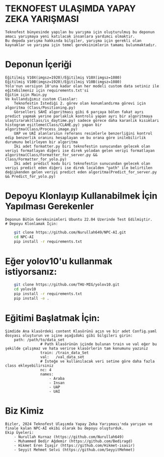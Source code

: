 # TEKNOFEST ULAŞIMDA YAPAY ZEKA YARIŞMASI
    Teknofest bünyesinde yapılan bu yarışma için oluşturulmuş bu deponun amacı yarışmaya yeni katılacak insanlara yardımcı olmaktır.
    Bu depoda yarışma hakkında bilgiler, yarışma için gerekli olan kaynaklar ve yarışma için temel gereksinimlerin tamamı bulunmaktadır.
# Deponun İçeriği
    Eğitilmiş V10X(imgsz=1920)/Eğitilmiş V10X(imgsz=1080)
    Eğitilmiş V10B(imgsz=1920)/Eğitilmiş V10B(imgsz=1080)
    Yolo'nun versiyon 10'una kadar olan her modeli custom data setiniz ile eğitebilmeniz için requirements.txt'si
    Eğitim için Main.py
    Ve kullandığımız custom Classlar:
        Teknofestin İstediği 2. görev olan konumlandırma görevi için algoritma (Class/Positioning.py)
        Görselleri SAHİ algoritması gibi 6 parçaya bölen fakat ayrı predict yapmak yerine parlaklık kontrolü yapan ayrı bir algoritmaya ulaştırarak(Class/is_daytime.py) sadece görece daha karanlık kısımları histogram eşitleme(Class/CLAHE.py) yapan bir algoritma(Class/Process_image.py)
        UAP ve UAİ alanlarının referans resimlerle benzerliğini kontrol edip benzerlik oranını hesaplayan ve bu orana göre inilebilirlik durumunu belirleyen bir algoritma
        İki adet formatter.py biri teknofestin sunucundan gelecek olan veriyi formatlayan diğeri ise direk yolodan gelen veriyi formatlayan algoritma(Class/Formatter_for_server.py && Class/Formatter_for_yolo.py)
        İki adet predict kodu biri teknofestin sunucundan gelecek olan veriyi predict eden diğeri ise direk localden "path" ile belirtilen değişkenden gelen veriyi predict eden algoritma(Predict_for_server.py && Predict_for_yolo.py)
# Depoyu Klonlayıp Kullanabilmek İçin Yapılması Gerekenler
    Deponun Bütün Gereksinimleri Ubuntu 22.04 Üzerinde Test Edilmiştir.
    # Depoyu Klonlamak İçin:
```bash
    git clone https://github.com/Nurullah649/NPC-AI.git
    cd NPC-AI
    pip install -r requirements.txt  
```
# Eğer yolov10'u kullanmak istiyorsanız:
```bash
    git clone https://github.com/THU-MIG/yolov10.git
    cd yolov10
    pip install -r requirements.txt
    pip install -e .
```      
# Eğitimi Başlatmak İçin:
    Şimdide Ana klasördeki content Klasörünü açın ve bir adet Config.yaml dosyası oluşturun ve içine aşağıdaki gibi bilgileri girin:
        path: /path/to/data_set
                    # Path klasörünün içinde bulunan train ve val eğer bu şekilde çalışmaz ve hata verirse klasörlerin tam konumunu yazınız
                    train: /train_data_Set
                    val:   /val_data_set
                    # İsteğe ve kullanılacak veri setine göre daha fazla class ekleyebilirsiniz
                    nc: 4
                    names:
                        - Araba
                        - Insan
                        - UAP
                        - UAI
        
            
# Biz Kimiz
    Bizler, 2024 Teknofest Ulaşımda Yapay Zeka Yarışması'nda yarışan ve finale kalan NPC-Aİ ekibi olarak bu depoyu oluşturduk.
    Ekip Üyeleri:
        - Nurullah Kurnaz (https://github.com/Nurullah649)
        - Muhammed Bedir Ağdemir (https://github.com/Bediragd)
        - Hikmet Eren İşaşir (https://github.com/Hikmet-isasir)
        - Seyyit Mehmet Selvi (https://github.com/SeyyitMehmet)

